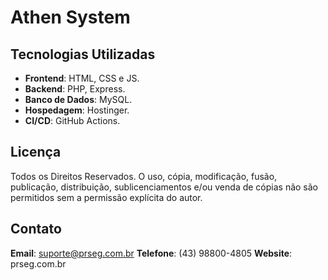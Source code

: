 # Athen System

## Tecnologias Utilizadas

- **Frontend**: HTML, CSS e JS.
- **Backend**: PHP, Express.
- **Banco de Dados**: MySQL.
- **Hospedagem**: Hostinger.
- **CI/CD**: GitHub Actions.

## Licença

Todos os Direitos Reservados.
O uso, cópia, modificação, fusão, publicação, distribuição, sublicenciamentos e/ou venda de cópias não são permitidos sem a permissão explícita do autor.

## Contato

**Email**: suporte@prseg.com.br
**Telefone**: (43) 98800-4805
**Website**: prseg.com.br
